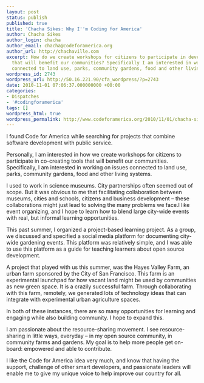 ```yaml
---
layout: post
status: publish
published: true
title: 'Chacha Sikes: Why I''m Coding for America'
author: Chacha Sikes
author_login: chacha
author_email: chacha@codeforamerica.org
author_url: http://chachaville.com
excerpt: How do we create workshops for citizens to participate in developing apps
  that will benefit our communities? Specifically I am interested in working on issues
  connected to land use, parks, community gardens, food and other living systems.
wordpress_id: 2743
wordpress_url: http://50.16.221.90/cfa_wordpress/?p=2743
date: 2010-11-01 07:06:37.000000000 +00:00
categories:
- Dispatches
- '#codingforamerica'
tags: []
wordpress_html: true
wordpress_permalink: http://www.codeforamerica.org/2010/11/01/chacha-sikes-why-im-coding-for-america/
---
```


<p>I found Code for America while searching for projects that combine software development with public service.</p>
<p>Personally, I am interested in how we create workshops for citizens to participate in co-creating tools that will benefit our communities. Specifically, I am interested in working on issues connected to land use, parks, community gardens, food and other living systems.</p>
<p>I used to work in science museums. City partnerships often seemed out of scope. But it was obvious to me that facilitating collaboration between museums, cities and schools, citizens and business development – these collaborations might just lead to solving the many problems we face.I like event organizing, and I hope to learn how to blend large city-wide events with real, but informal learning opportunities.</p>
<p>This past summer, I organized a project-based learning project. As a group, we discussed and specified a social media platform for documenting city-wide gardening events. This platform was relatively simple, and I was able to use this platform as a guide for teaching learners about open source development.</p>
<p>A project that played with us this summer, was the Hayes Valley Farm, an urban farm sponsored by the City of San Francisco. This farm is an experimental launchpad for how vacant land might be used by communities as new green space. It is a crazily successful farm. Through collaborating with this farm, remotely, we generated lots of technology ideas that can integrate with experimental urban agriculture spaces.</p>
<p>In both of these instances, there are so many opportunities for learning and engaging while also building community. I hope to expand this.</p>
<p>I am passionate about the resource-sharing movement. I see resource-sharing in little ways, everyday – in my open source community, in community farms and gardens. My goal is to help more people get on-board: empowered and able to contribute.</p>
<p>I like the Code for America idea very much, and know that having the support, challenge of other smart developers, and passionate leaders will enable me to give my unique voice to help improve our country for all.</p>
